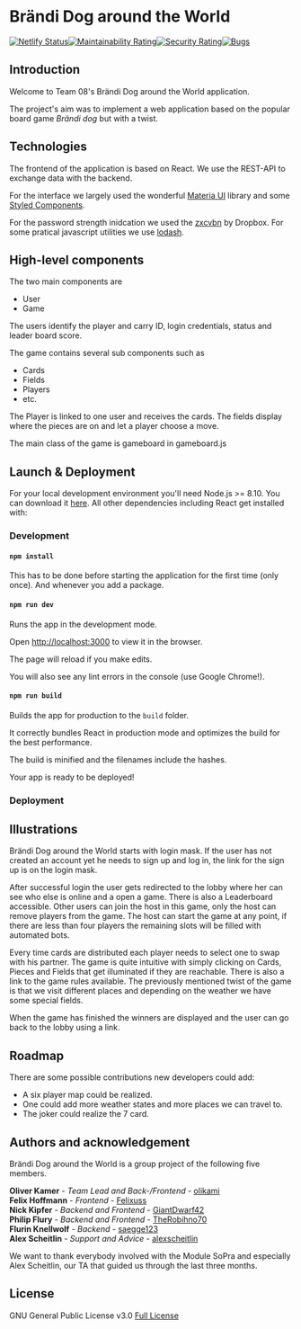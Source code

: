 # Brändi Dog around the World

[![Netlify Status](https://api.netlify.com/api/v1/badges/9d0dbf8b-f248-4068-939e-55ba150a0c1a/deploy-status)](https://app.netlify.com/sites/brandi-dog/deploys)[![Maintainability Rating](https://sonarcloud.io/api/project_badges/measure?project=group-08_client&metric=sqale_rating)](https://sonarcloud.io/dashboard?id=group-08_client)[![Security Rating](https://sonarcloud.io/api/project_badges/measure?project=group-08_client&metric=security_rating)](https://sonarcloud.io/dashboard?id=group-08_client)[![Bugs](https://sonarcloud.io/api/project_badges/measure?project=group-08_client&metric=bugs)](https://sonarcloud.io/dashboard?id=group-08_client)

## Introduction

Welcome to Team 08's Brändi Dog around the World application.

The project's aim was to implement a web application based on the popular board game *Brändi dog* but with a twist. 


## Technologies
The frontend of the application is based on React. We use the REST-API to exchange data with the backend.

For the interface we largely used the wonderful [Materia UI](https://material-ui.com/) library and some [Styled Components](https://styled-components.com/).

For the password strength inidcation we used the [zxcvbn](https://github.com/dropbox/zxcvbn) by Dropbox. For some pratical javascript utilities we use [lodash](https://lodash.com/).

## High-level components
The two main components are
- User
- Game

The users identify the player and carry ID, login credentials, status and leader board score.

The game contains several sub components such as

- Cards
- Fields
- Players
- etc.

The Player is linked to one user and receives the cards. The fields display where the pieces are on and let a player choose a move.

The main class of the game is gameboard in gameboard.js

## Launch & Deployment
For your local development environment you'll need Node.js >= 8.10. You can download it [here](https://nodejs.org). All other dependencies including React get installed with:

### Development

#### `npm install`

This has to be done before starting the application for the first time (only once). And whenever you add a package.

#### `npm run dev`

Runs the app in the development mode.

Open [http://localhost:3000](http://localhost:3000) to view it in the browser.

The page will reload if you make edits.

You will also see any lint errors in the console (use Google Chrome!).

#### `npm run build`

Builds the app for production to the `build` folder.

It correctly bundles React in production mode and optimizes the build for the best performance.

The build is minified and the filenames include the hashes.

Your app is ready to be deployed!

### Deployment



## Illustrations

Brändi Dog around the World starts with login mask. If the user has not created an account yet he needs to sign up and log in, the link for the sign up is on the login mask.

After successful login the user gets redirected to the lobby where her can see who else is online and a open a game. There is also a Leaderboard accessible. Other users can join the host in this game, only the host can remove players from the game. The host can start the game at any point, if there are less than four players the remaining slots will be filled with automated bots.

Every time cards are distributed each player needs to select one to swap with his partner. The game is quite intuitive with simply clicking on Cards, Pieces and Fields that get illuminated if they are reachable. There is also a link to the game rules available. The previously mentioned twist of the game is that we visit different places and depending on the weather we have some special fields.

When the game has finished the winners are displayed and the user can go back to the lobby using a link.

## Roadmap

There are some possible contributions new developers could add:
- A six player map could be realized.
- One could add more weather states and more places we can travel to.
- The joker could realize the 7 card.

## Authors and acknowledgement
Brändi Dog around the World is a group project of the following five members.

**Oliver Kamer** - *Team Lead and Back-/Frontend* - [olikami](https://github.com/orgs/group-08/people/olikami)<br>
**Felix Hoffmann** - *Frontend* - [Felixuss](https://github.com/orgs/group-08/people/Felixuss)<br>
**Nick Kipfer** - *Backend and Frontend* - [GiantDwarf42](https://github.com/orgs/group-08/people/GiantDwarf42)<br>
**Philip Flury** - *Backend and Frontend* - [TheRobihno70](https://github.com/orgs/group-08/people/TheRobihno70)<br>
**Flurin Knellwolf** - *Backend* - [saegge123](https://github.com/orgs/group-08/people/saegge123)<br>
**Alex Scheitlin** - *Support and Advice* - [alexscheitlin](https://github.com/orgs/group-08/people/alexscheitlin)<br>

We want to thank everybody involved with the Module SoPra and especially Alex Scheitlin, our TA that guided us through the last three months. 

## License

GNU General Public License v3.0 [Full License](https://sopra-fs20-group-08-client.herokuapp.com/license)
